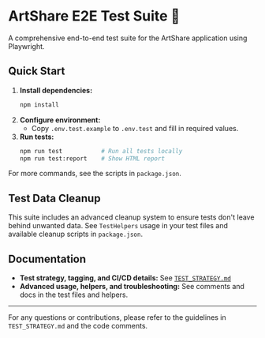 # ArtShare E2E Test Suite 🎨

A comprehensive end-to-end test suite for the ArtShare application using Playwright.

## Quick Start

1. **Install dependencies:**
   ```bash
   npm install
   ```
2. **Configure environment:**
   - Copy `.env.test.example` to `.env.test` and fill in required values.
3. **Run tests:**
   ```bash
   npm run test           # Run all tests locally
   npm run test:report    # Show HTML report
   ```

For more commands, see the scripts in `package.json`.

## Test Data Cleanup

This suite includes an advanced cleanup system to ensure tests don't leave behind unwanted data. See `TestHelpers` usage in your test files and available cleanup scripts in `package.json`.

## Documentation

- **Test strategy, tagging, and CI/CD details:** See [`TEST_STRATEGY.md`](./TEST_STRATEGY.md)
- **Advanced usage, helpers, and troubleshooting:** See comments and docs in the test files and helpers.

---

For any questions or contributions, please refer to the guidelines in `TEST_STRATEGY.md` and the code comments.
